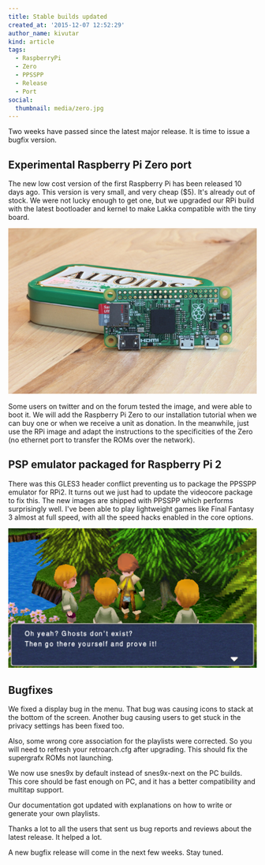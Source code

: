 ```yaml
---
title: Stable builds updated
created_at: '2015-12-07 12:52:29'
author_name: kivutar
kind: article
tags:
  - RaspberryPi
  - Zero
  - PPSSPP
  - Release
  - Port
social:
  thumbnail: media/zero.jpg
---
```


Two weeks have passed since the latest major release. It is time to issue a bugfix version.

## Experimental Raspberry Pi Zero port

The new low cost version of the first Raspberry Pi has been released 10 days ago. This version is very small, and very cheap ($5). It's already out of stock. We were not lucky enough to get one, but we upgraded our RPi build with the latest bootloader and kernel to make Lakka compatible with the tiny board.

![RPi Zero](media/zero.jpg)

Some users on twitter and on the forum tested the image, and were able to boot it. We will add the Raspberry Pi Zero to our installation tutorial when we can buy one or when we receive a unit as donation. In the meanwhile, just use the RPi image and adapt the instructions to the specificities of the Zero (no ethernet port to transfer the ROMs over the network).

## PSP emulator packaged for Raspberry Pi 2

There was this GLES3 header conflict preventing us to package the PPSSPP emulator for RPi2. It turns out we just had to update the videocore package to fix this. The new images are shipped with PPSSPP which performs surprisingly well. I've been able to play lightweight games like Final Fantasy 3 almost at full speed, with all the speed hacks enabled in the core options.

![PPSSPP](media/ppsspp.png)

## Bugfixes

We fixed a display bug in the menu. That bug was causing icons to stack at the bottom of the screen. Another bug causing users to get stuck in the privacy settings has been fixed too. 

Also, some wrong core association for the playlists were corrected. So you will need to refresh your retroarch.cfg after upgrading. This should fix the supergrafx ROMs not launching.

We now use snes9x by default instead of snes9x-next on the PC builds. This core should be fast enough on PC, and it has a better compatibility and multitap support.

Our documentation got updated with explanations on how to write or generate your own playlists.

Thanks a lot to all the users that sent us bug reports and reviews about the latest release. It helped a lot.

A new bugfix release will come in the next few weeks. Stay tuned.
